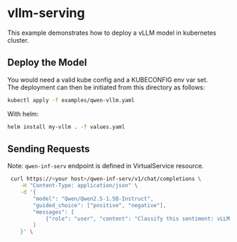 # vllm-serving
This example demonstrates how to deploy a vLLM model in kubernetes cluster.


## Deploy the Model
You would need a valid kube config and a KUBECONFIG env var set.  
The deployment can then be initiated from this directory as follows:
```sh
kubectl apply -f examples/qwen-vllm.yaml
```

With helm:
```sh
helm install my-vllm . -f values.yaml
```

## Sending Requests
Note: `qwen-inf-serv` endpoint is defined in VirtualService resource.
```sh
 curl https://<your host>/qwen-inf-serv/v1/chat/completions \
    -H "Content-Type: application/json" \
    -d '{
        "model": "Qwen/Qwen2.5-1.5B-Instruct",
        "guided_choice": ["positive", "negative"],
        "messages": [
            {"role": "user", "content": "Classify this sentiment: vLLM is wonderful!"}
        ]
    }' \
```